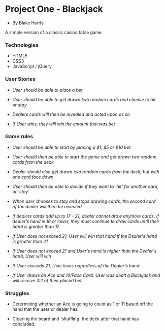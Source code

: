 # Project One - Blackjack

- By Blake Harris

A simple version of a classic casino table game

### Technologies

- HTML5
- CSS3
- JavaScript / jQuery

### User Stories

- *User should be able to place a bet*

- *User should be able to get drawn two random cards and choose to hit or stay*

- *Dealers cards will then be revealed and acted upon as so*

- *If User wins, they will win the amount that was bet*

### Game rules
- *User should be able to start by placing a $1, $5 or $10 bet.*

- *User should then be able to start the game and get drawn two random cards from the deck*

- *Dealer should also get drawn two random cards from the deck, but with one card face down*

- *User should then be able to decide if they want to 'hit' for another card, or 'stay'*

- *When user chooses to stay and stops drawing cards, the second card of the dealer will then be revealed*

- *If dealers cards add up to 17 - 21, dealer cannot draw anymore cards. If dealer's hand is 16 or lower, they must continue to draw cards until their hand is greater than 17*

- *If User does not exceed 21, User will win that hand if the Dealer's hand is greater than 21*

- *If User does not exceed 21 and User's hand is higher than the Dealer's hand, User will win*

- *If User exceeds 21, User loses regardless of the Dealer's hand*

- *If User draws an Ace and 10/Face Card, User was dealt a Blackjack and will receive 3:2 of their placed bet*

### Struggles 

- Determining whether an Ace is going to count as 1 or 11 based off the hand that the user or dealer has.

- Clearing the board and 'shuffling' the deck after that hand has concluded.
